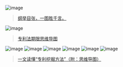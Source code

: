 
![image](https://user-images.githubusercontent.com/117549124/200154216-8522fada-7572-4d38-b385-37f8a5011225.png)
> [纲举目张，一图胜千言。](https://blog.csdn.net/weixin_43935696/article/details/111086301)

![image](https://user-images.githubusercontent.com/117549124/200154451-580b60ae-6d39-455e-b358-6ce908a04f2f.png)
> [专利法期限思维导图](https://patent.bbscloud.com/info/8549f3c9b9264d6087fdbdd8d45f0bb0?csr=1)

![image](https://user-images.githubusercontent.com/117549124/200154486-3c7ccbe6-7991-4653-bebb-e0dc9e51bbac.png)
![image](https://user-images.githubusercontent.com/117549124/200154488-463c1133-cfa8-4d5c-ab3b-b7bc947f1159.png)
![image](https://user-images.githubusercontent.com/117549124/200154491-9d25a8f1-f214-4e09-a8f0-0f34d5e20a17.png)
![image](https://user-images.githubusercontent.com/117549124/200154493-9ac34bfe-b121-402b-8c06-fa95fa3e4791.png)
![image](https://user-images.githubusercontent.com/117549124/200154496-cc28aa95-c374-459e-ad1a-a40f4e1b11d5.png)
![image](https://user-images.githubusercontent.com/117549124/200154501-c07ef8f1-423a-49f2-915f-f814743a37c8.png)
> [一文读懂“专利挖掘方法”（附：思维导图）](http://www.iprdaily.cn/news_26497.html)

